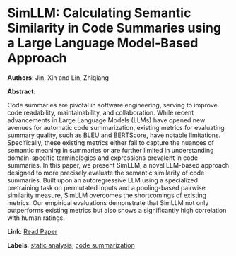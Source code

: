 # SimLLM: Calculating Semantic Similarity in Code Summaries using a Large Language Model-Based Approach

**Authors**: Jin, Xin and Lin, Zhiqiang

**Abstract**:

Code summaries are pivotal in software engineering, serving to improve code readability, maintainability, and collaboration. While recent advancements in Large Language Models (LLMs) have opened new avenues for automatic code summarization, existing metrics for evaluating summary quality, such as BLEU and BERTScore, have notable limitations. Specifically, these existing metrics either fail to capture the nuances of semantic meaning in summaries or are further limited in understanding domain-specific terminologies and expressions prevalent in code summaries. In this paper, we present SimLLM, a novel LLM-based approach designed to more precisely evaluate the semantic similarity of code summaries. Built upon an autoregressive LLM using a specialized pretraining task on permutated inputs and a pooling-based pairwise similarity measure, SimLLM overcomes the shortcomings of existing metrics. Our empirical evaluations demonstrate that SimLLM not only outperforms existing metrics but also shows a significantly high correlation with human ratings.

**Link**: [Read Paper](https://doi.org/10.1145/3660769)

**Labels**: [static analysis](../../labels/static_analysis.md), [code summarization](../../labels/code_summarization.md)

